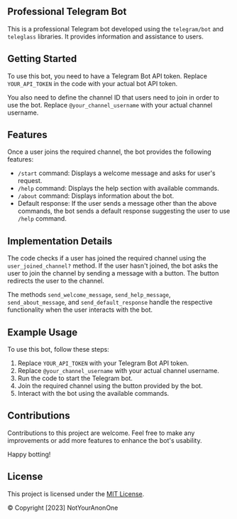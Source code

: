 ## Professional Telegram Bot

This is a professional Telegram bot developed using the `telegram/bot` and `teleglass` libraries. It provides information and assistance to users.

## Getting Started

To use this bot, you need to have a Telegram Bot API token. Replace `YOUR_API_TOKEN` in the code with your actual bot API token.

You also need to define the channel ID that users need to join in order to use the bot. Replace `@your_channel_username` with your actual channel username.

## Features

Once a user joins the required channel, the bot provides the following features:

- `/start` command: Displays a welcome message and asks for user's request.
- `/help` command: Displays the help section with available commands.
- `/about` command: Displays information about the bot.
- Default response: If the user sends a message other than the above commands, the bot sends a default response suggesting the user to use `/help` command.

## Implementation Details

The code checks if a user has joined the required channel using the `user_joined_channel?` method. If the user hasn't joined, the bot asks the user to join the channel by sending a message with a button. The button redirects the user to the channel.

The methods `send_welcome_message`, `send_help_message`, `send_about_message`, and `send_default_response` handle the respective functionality when the user interacts with the bot.

## Example Usage

To use this bot, follow these steps:

1. Replace `YOUR_API_TOKEN` with your Telegram Bot API token.
2. Replace `@your_channel_username` with your actual channel username.
3. Run the code to start the Telegram bot.
4. Join the required channel using the button provided by the bot.
5. Interact with the bot using the available commands.

## Contributions

Contributions to this project are welcome. Feel free to make any improvements or add more features to enhance the bot's usability.

Happy botting!

## License

This project is licensed under the [MIT License](LICENSE).

© Copyright [2023] NotYourAnonOne
